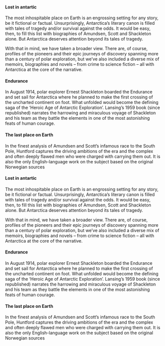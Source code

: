 #### Lost in antartic
The most inhospitable place on Earth is an engrossing setting for any story, be it fictional or factual. Unsurprisingly, Antarctica’s literary canon is filled with tales of tragedy and/or survival against the odds. It would be easy, then, to fill this list with biographies of Amundsen, Scott and Shackleton alone. But Antarctica deserves attention beyond its tales of tragedy.

With that in mind, we have taken a broader view. There are, of course, profiles of the pioneers and their epic journeys of discovery spanning more than a century of polar exploration, but we’ve also included a diverse mix of memoirs, biographies and novels – from crime to science fiction – all with Antarctica at the core of the narrative.

#### Endurance
In August 1914, polar explorer Ernest Shackleton boarded the Endurance and set sail for Antarctica where he planned to make the first crossing of the uncharted continent on foot. What unfolded would become the defining saga of the ‘Heroic Age of Antarctic Exploration’. Lansing’s 1959 book (since republished) narrates the harrowing and miraculous voyage of Shackleton and his team as they battle the elements in one of the most astonishing feats of human courage.

#### The last place on Earth
In the finest analysis of Amundsen and Scott’s infamous race to the South Pole, Huntford captures the driving ambitions of the era and the complex and often deeply flawed men who were charged with carrying them out. It is also the only English-language work on the subject based on the original Norwegian sources

#### Lost in antartic
The most inhospitable place on Earth is an engrossing setting for any story, be it fictional or factual. Unsurprisingly, Antarctica’s literary canon is filled with tales of tragedy and/or survival against the odds. It would be easy, then, to fill this list with biographies of Amundsen, Scott and Shackleton alone. But Antarctica deserves attention beyond its tales of tragedy.

With that in mind, we have taken a broader view. There are, of course, profiles of the pioneers and their epic journeys of discovery spanning more than a century of polar exploration, but we’ve also included a diverse mix of memoirs, biographies and novels – from crime to science fiction – all with Antarctica at the core of the narrative.

#### Endurance
In August 1914, polar explorer Ernest Shackleton boarded the Endurance and set sail for Antarctica where he planned to make the first crossing of the uncharted continent on foot. What unfolded would become the defining saga of the ‘Heroic Age of Antarctic Exploration’. Lansing’s 1959 book (since republished) narrates the harrowing and miraculous voyage of Shackleton and his team as they battle the elements in one of the most astonishing feats of human courage.

#### The last place on Earth
In the finest analysis of Amundsen and Scott’s infamous race to the South Pole, Huntford captures the driving ambitions of the era and the complex and often deeply flawed men who were charged with carrying them out. It is also the only English-language work on the subject based on the original Norwegian sources
